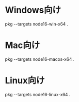 # Windows向け
pkg --targets node16-win-x64 .

# Mac向け
pkg --targets node16-macos-x64 .

# Linux向け
pkg --targets node16-linux-x64 .
